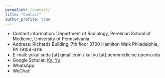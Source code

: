 ```yaml
---
permalink: /contact/
title: "Contact"
author_profile: true
---
```

* Contact information: Department of Radiology, Perelman School of Medicine, University of Pennsylvania
* Address: Richards Building, 7th floor 3700 Hamilton Walk Philadelphia, PA 19104-6116
* E-mail: yukai.suda [at] gmail.com / kai.yu [at] pennmedicine.upenn.edu
* Google Scholar: [Kai Yu](https://scholar.google.com.hk/citations?hl=zh-CN&user=gVyOSpEAAAAJ&view_op=list_works&sortby=pubdate)
* WhatsApp:
* WeChat: